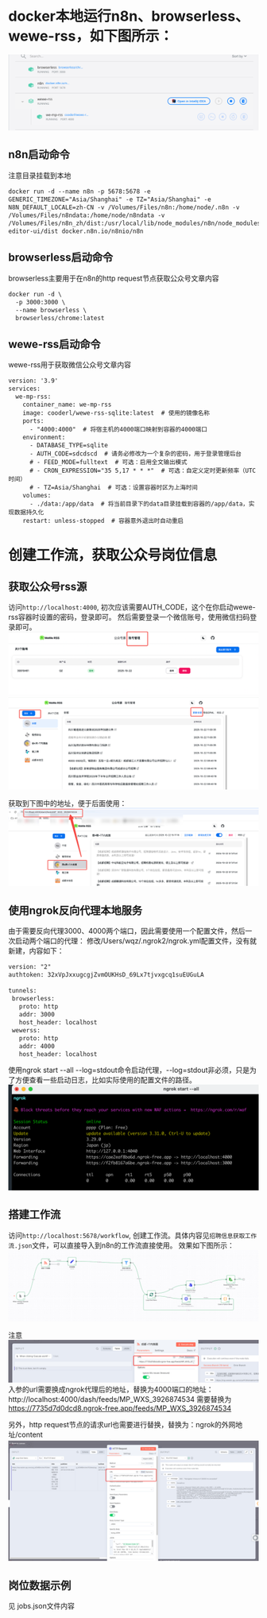 # docker本地运行n8n、browserless、wewe-rss，如下图所示：
![示例图](./img/docker.png)

## n8n启动命令

注意目录挂载到本地
```
docker run -d --name n8n -p 5678:5678 -e GENERIC_TIMEZONE="Asia/Shanghai" -e TZ="Asia/Shanghai" -e N8N_DEFAULT_LOCALE=zh-CN -v /Volumes/Files/n8n:/home/node/.n8n -v /Volumes/Files/n8ndata:/home/node/n8ndata -v /Volumes/Files/n8n_zh/dist:/usr/local/lib/node_modules/n8n/node_modules/n8n-editor-ui/dist docker.n8n.io/n8nio/n8n
```
## browserless启动命令

browserless主要用于在n8n的http request节点获取公众号文章内容
```
docker run -d \
  -p 3000:3000 \
  --name browserless \
  browserless/chrome:latest
```

## wewe-rss启动命令

wewe-rss用于获取微信公众号文章内容
```
version: '3.9'
services:
  we-mp-rss:
    container_name: we-mp-rss
    image: cooderl/wewe-rss-sqlite:latest  # 使用的镜像名称
    ports:
      - "4000:4000"  # 将宿主机的4000端口映射到容器的4000端口
    environment:
      - DATABASE_TYPE=sqlite
      - AUTH_CODE=sdcdscd  # 请务必修改为一个复杂的密码，用于登录管理后台
      # - FEED_MODE=fulltext  # 可选：启用全文输出模式
      # - CRON_EXPRESSION="35 5,17 * * *"  # 可选：自定义定时更新频率（UTC时间）
      # - TZ=Asia/Shanghai  # 可选：设置容器时区为上海时间
    volumes:
      - ./data:/app/data  # 将当前目录下的data目录挂载到容器的/app/data，实现数据持久化
    restart: unless-stopped  # 容器意外退出时自动重启
```

# 创建工作流，获取公众号岗位信息

## 获取公众号rss源
访问`http://localhost:4000`, 初次应该需要AUTH_CODE，这个在你启动wewe-rss容器时设置的密码，登录即可。
然后需要登录一个微信账号，使用微信扫码登录即可。
![微信登录](./img/wechat_read.png)
![公众号rss](img/gzh_rss.png)

获取到下图中的地址，便于后面使用：
![公众号rsss](img/gzh_rss2.png)

## 使用ngrok反向代理本地服务
由于需要反向代理3000、4000两个端口，因此需要使用一个配置文件，然后一次启动两个端口的代理：
修改/Users/wqz/.ngrok2/ngrok.yml配置文件，没有就新建，内容如下：
 ```
version: "2"
authtoken: 32xVpJxxugcgjZvmOUKHsD_69Lx7tjvxgcq1suEUGuLA

tunnels:
  browserless:
    proto: http
    addr: 3000
    host_header: localhost
  wewerss:
    proto: http
    addr: 4000
    host_header: localhost
 ```
使用ngrok start --all --log=stdout命令启动代理，--log=stdout非必须，只是为了方便查看一些启动日志，比如实际使用的配置文件的路径。
![ngrok](img/ngrok.png)



## 搭建工作流
访问`http://localhost:5678/workflow`, 创建工作流。具体内容见`招聘信息获取工作流.json`文件，可以直接导入到n8n的工作流直接使用。
效果如下图所示：
![工作流](./img/jobs_workflow.png)

注意![img.png](img/neitui_rss.png) 入参的url需要换成ngrok代理后的地址，替换为4000端口的地址：
http://localhost:4000/dash/feeds/MP_WXS_3926874534
需要替换为
https://7735d7d0dcd8.ngrok-free.app/feeds/MP_WXS_3926874534

另外，http request节点的请求url也需要进行替换，替换为：ngrok的外网地址/content
![img.png](img/http_req.png)

## 岗位数据示例
见 jobs.json文件内容